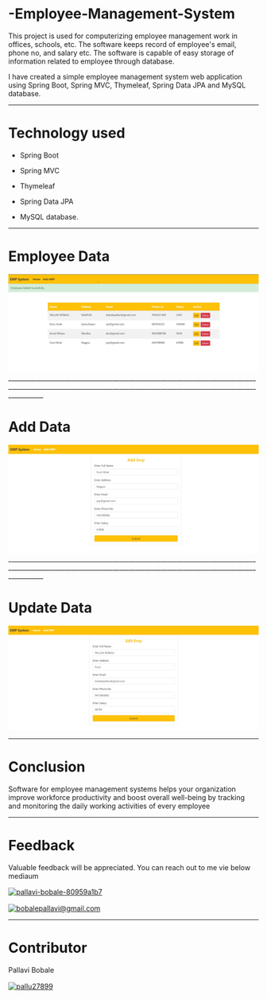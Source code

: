 # -Employee-Management-System


This project is used for computerizing employee management work in offices, schools, etc. The software keeps record of employee's email, phone no,  and salary etc. The software is capable of easy storage of information related to employee through database.

I have created a simple employee management system web application using Spring Boot, Spring MVC, Thymeleaf, Spring Data JPA and MySQL database.
_______________________________________________________________________________________________________________________________________________________________________

# Technology used

   * Spring Boot
   
   * Spring MVC
   
   * Thymeleaf
   
   * Spring Data JPA
   
   * MySQL database.
   
   _______________________________________________________________________________________________________________________________________________________________________

# Employee Data

<img src="image/Home.jpg">
_______________________________________________________________________________________________________________________________________________________________________

# Add Data

<img src="image/ADDEMP.jpg">
_______________________________________________________________________________________________________________________________________________________________________


# Update Data 

<img src="image/Edit.jpg">

_______________________________________________________________________________________________________________________________________________________________________


# Conclusion

Software for employee management systems helps your organization improve workforce productivity and boost overall well-being by tracking and monitoring the daily working activities of every employee
 _______________________________________________________________________________________________________________________________________________________________________
 
# Feedback

Valuable feedback will be appreciated. You can reach out to me vie below mediaum

<a href="https://linkedin.com/in/pallavi-bobale-80959a1b7" target="blank"><img align="center" src="https://raw.githubusercontent.com/rahuldkjain/github-profile-readme-generator/master/src/images/icons/Social/linked-in-alt.svg" alt="pallavi-bobale-80959a1b7" height="30" width="40" /></a>

<a href="bobalepallavi@gmail.com" target="blank"><img align="center" src="https://upload.wikimedia.org/wikipedia/commons/thumb/7/7e/Gmail_icon_%282020%29.svg/1280px-Gmail_icon_%282020%29.svg.png" alt="bobalepallavi@gmail.com" height="28" width="35" /></a>

_________________________________________________________________________________________________________________________________________________________________________

# Contributor

Pallavi Bobale


<a href="https://github.com/Pallu27899" target="blank"><img align="center" src="https://encrypted-tbn0.gstatic.com/images?q=tbn:ANd9GcSBE6onNbHYfeHCSVL8hSjMkPEv3a5Zbbo4Sg&usqp=CAU" alt="pallu27899" height="28" width="35" /></a>

